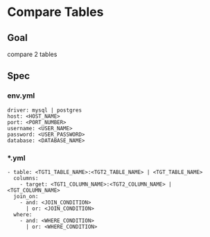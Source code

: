# Compare Tables

## Goal
compare 2 tables

## Spec

### env.yml
```
driver: mysql | postgres
host: <HOST_NAME>
port: <PORT_NUMBER>
username: <USER_NAME>
password: <USER_PASSWORD>
database: <DATABASE_NAME>
```

### *.yml
```
- table: <TGT1_TABLE_NAME>:<TGT2_TABLE_NAME> | <TGT_TABLE_NAME>
  columns:
    - target: <TGT1_COLUMN_NAME>:<TGT2_COLUMN_NAME> | <TGT_COLUMN_NAME>
  join_on:
    - and: <JOIN_CONDITION>
      | or: <JOIN_CONDITION>
  where:
    - and: <WHERE_CONDITION>
      | or: <WHERE_CONDITION>
```
